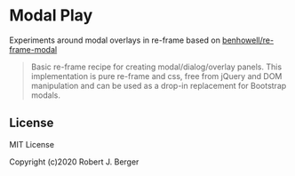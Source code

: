 # Modal Play

Experiments around modal overlays in re-frame based on
[benhowell/re-frame-modal](https://github.com/benhowell/re-frame-modal)

> Basic re-frame recipe for creating modal/dialog/overlay panels. This
> implementation is pure re-frame and css, free from jQuery and DOM manipulation
> and can be used as a drop-in replacement for Bootstrap modals.

## License 

MIT License

Copyright (c)2020 Robert J. Berger
